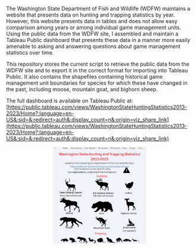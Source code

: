 The Washington State Department of Fish and Wildlife (WDFW) maintains a website that presents data on hunting and trapping statistics by year. However, this website presents data in tables and does not allow easy comparison among years or among individual game management units.  Using the public data from the WDFW site, I assembled and maintain a Tableau Public dashboard that presents these data in a manner more easily amenable to asking and answering questions about game management statistics over time.

This repository stores the current script to retrieve the public data from the WDFW site and to export it in the correct format for importing into Tableau Public.  It also contains the shapefiles containing historical game management unit boundaries for species for which these have changed in the past, including moose, mountain goat, and bighorn sheep.

The full dashboard is available on Tableau Public at:  [https://public.tableau.com/views/WashingtonStateHuntingStatistics2013-2023/Home?:language=en-US&:sid=&:redirect=auth&:display_count=n&:origin=viz_share_link](https://public.tableau.com/views/WashingtonStateHuntingStatistics2013-2023/Home?:language=en-US&:sid=&:redirect=auth&:display_count=n&:origin=viz_share_link)

<div align="center">
	<img width = "50%" src="Washington_State_Hunting_Statistics_Dashboard.png">
</div>
